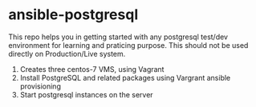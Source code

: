 # ansible-postgresql
  
  This repo helps you in getting started with any postgresql test/dev environment for learning and praticing purpose.
  This should not be used directly on Production/Live system.
  
  1) Creates three centos-7 VMS, using Vagrant
  2) Install PostgreSQL and related packages using Vargrant ansible provisioning 
  3) Start postgresql instances on the server 
 
